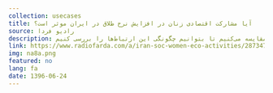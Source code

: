 ```yaml
---
collection: usecases
title: آیا مشارکت اقتصادی زنان در افزایش نرخ طلاق در ایران موثر است؟
source: رادیو فردا
description: طی سال‌های اخیر میزان طلاق در ایران افزایش قابل‌توجهی پیدا کرده و تحلیل‌های مختلفی دراین‌باره بیان شده است. به‌خصوص از طرف حکومت ایران و بخش‌های مذهبی افراطی و سنت‌گرای آن، مشارکت اقتصادی زنان و استقلال مالی آنها همواره یکی از دلایل اصلی افزایش طلاق فرض می‌شود. در سال‌های گذشته این بخش‌ها سعی کرده‌اند زنان ایرانی را هرچه بیشتر برای حفظ بنیان خانواده خانه‌نشین و به فرزندآوری و صرفا پرورش آنها تشویق کنند. در این مقاله با نگاهی کلی به آمار رسمی نرخ طلاق در ۱۰ سال گشته، این آمار را با شاخص‌هایی همچون نرخ مشارکت اقتصادی زنان و هزینه سرانه خانوار مقایسه می‌کنیم تا بتوانیم چگونگی این ارتباط‌ها را بررسی کنیم.
link: https://www.radiofarda.com/a/iran-soc-women-eco-activities/28734705.html
img: na8a.png
featured: no
lang: fa
date: 1396-06-24
---
```

